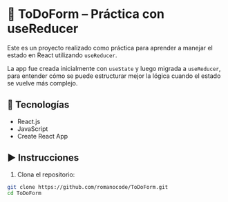 # 📝 ToDoForm – Práctica con useReducer

Este es un proyecto realizado como práctica para aprender a manejar el estado en React utilizando `useReducer`.

La app fue creada inicialmente con `useState` y luego migrada a `useReducer`, para entender cómo se puede estructurar mejor la lógica cuando el estado se vuelve más complejo.

## 🚀 Tecnologías

- React.js
- JavaScript
- Create React App

## ▶️ Instrucciones

1. Clona el repositorio:

```bash
git clone https://github.com/romanocode/ToDoForm.git
cd ToDoForm
